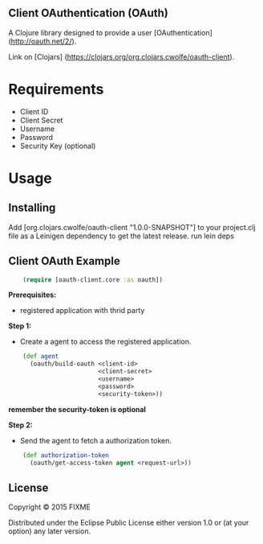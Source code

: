 ## Client OAuthentication (OAuth)

A Clojure library designed to provide a user [OAuthentication] (http://oauth.net/2/).

Link on [Clojars] (https://clojars.org/org.clojars.cwolfe/oauth-client).

# Requirements
- Client ID
- Client Secret
- Username
- Password
- Security Key (optional)

# Usage

## Installing

Add [org.clojars.cwolfe/oauth-client "1.0.0-SNAPSHOT"] to your project.clj file as a Leinigen dependency to get the latest release.
run lein deps

## Client OAuth Example
```clojure
    (require [oauth-client.core :as oauth])
```
**Prerequisites:**
- registered application with thrid party

**Step 1:**
- Create a agent to access the registered application.
```clojure
    (def agent
      (oauth/build-oauth <client-id>
                         <client-secret>
                         <username>
                         <password>
                         <security-token>))
```
  **remember the security-token is optional**

**Step 2:**
- Send the agent to fetch a authorization token.
```clojure
    (def authorization-token
      (oauth/get-access-token agent <request-url>))
```

## License

Copyright © 2015 FIXME

Distributed under the Eclipse Public License either version 1.0 or (at
your option) any later version.
